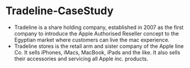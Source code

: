 # Tradeline-CaseStudy
-	Tradeline is a share holding company, established in 2007 as the first company to introduce the Apple Authorised Reseller concept to the Egyptian market where customers can live the mac experience. 
-	Tradeline stores is the retail arm and sister company of the Apple line Co. It sells iPhones, iMacs, MacBook, iPads and the like. It also sells their accessories and servicing all Apple inc. products.
